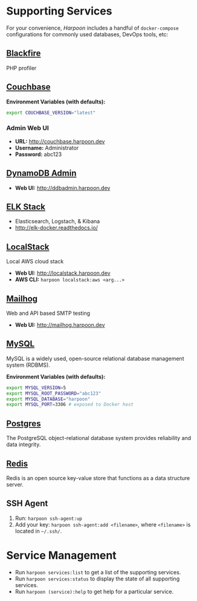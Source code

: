 # Supporting Services

For your convenience, _Harpoon_ includes a handful of `docker-compose`
configurations for commonly used databases, DevOps tools, etc:

## [Blackfire](https://blackfire.io/)

PHP profiler

## [Couchbase](https://hub.docker.com/_/couchbase/)

**Environment Variables (with defaults):**

```bash
export COUCHBASE_VERSION="latest"
```

### Admin Web UI

* **URL:** http://couchbase.harpoon.dev
* **Username:** Administrator
* **Password:** abc123

## [DynamoDB Admin](https://github.com/wheniwork/dynamodb-admin)

* **Web UI:** http://ddbadmin.harpoon.dev

## [ELK Stack](https://hub.docker.com/r/sebp/elk/)

* Elasticsearch, Logstach, & Kibana
* http://elk-docker.readthedocs.io/

## [LocalStack](https://bitbucket.org/atlassian/localstack)

Local AWS cloud stack

* **Web UI:** http://localstack.harpoon.dev
* **AWS CLI:** `harpoon localstack:aws <arg...>`

## [Mailhog](https://hub.docker.com/r/mailhog/mailhog/)

Web and API based SMTP testing

* **Web UI:** http://mailhog.harpoon.dev

## [MySQL](https://hub.docker.com/_/mysql/)

MySQL is a widely used, open-source relational database management system (RDBMS).

**Environment Variables (with defaults):**

```bash
export MYSQL_VERSION=5
export MYSQL_ROOT_PASSWORD="abc123"
export MYSQL_DATABASE="harpoon"
export MYSQL_PORT=3306 # exposed to Docker host
```

## [Postgres](https://hub.docker.com/_/postgres/)

The PostgreSQL object-relational database system provides reliability and data integrity.

## [Redis](https://hub.docker.com/_/redis/)

Redis is an open source key-value store that functions as a data structure server.

## SSH Agent

1. Run: `harpoon ssh-agent:up`
2. Add your key: `harpoon ssh-agent:add <filename>`, where `<filename>` is located in `~/.ssh/`.

# Service Management

* Run `harpoon services:list` to get a list of the supporting services.
* Run `harpoon services:status` to display the state of all supporting services.
* Run `harpoon (service):help` to get help for a particular service.

